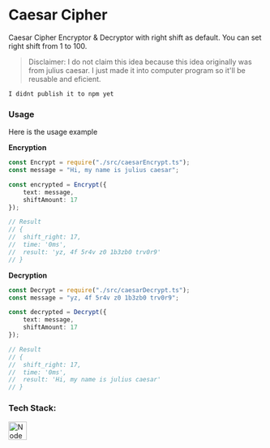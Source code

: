 # Caesar Cipher
Caesar Cipher Encryptor &amp; Decryptor with right shift as default.
You can set right shift from 1 to 100.

>Disclaimer:
>I do not claim this idea because this idea originally was from julius caesar.
>I just made it into computer program so it'll be reusable and eficient.

`I didnt publish it to npm yet`

### Usage
Here is the usage example

**Encryption**
```typescript
const Encrypt = require("./src/caesarEncrypt.ts");
const message = "Hi, my name is julius caesar";

const encrypted = Encrypt({
    text: message,
    shiftAmount: 17
});

// Result
// {
//  shift_right: 17,
//  time: '0ms',
//  result: 'yz, 4f 5r4v z0 1b3zb0 trv0r9'
// }
```

**Decryption**
```typescript
const Decrypt = require("./src/caesarDecrypt.ts");
const message = "yz, 4f 5r4v z0 1b3zb0 trv0r9";

const decrypted = Decrypt({
    text: message,
    shiftAmount: 17
});

// Result
// {
//  shift_right: 17,
//  time: '0ms',
//  result: 'Hi, my name is julius caesar'
// }
```

### Tech Stack:
<div style="display: flex;">
  <img src="https://svgshare.com/i/iKF.svg" alt="Node JS" height="36px" >
</div>
